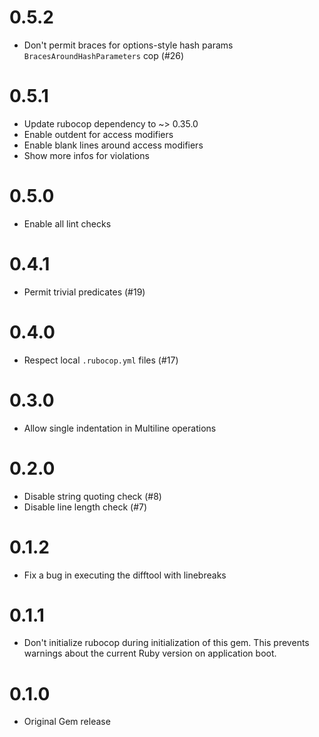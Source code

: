 # 0.5.2

* Don't permit braces for options-style hash params
  `BracesAroundHashParameters` cop (#26)

# 0.5.1

* Update rubocop dependency to ~> 0.35.0
* Enable outdent for access modifiers
* Enable blank lines around access modifiers
* Show more infos for violations

# 0.5.0

* Enable all lint checks

# 0.4.1

* Permit trivial predicates (#19)

# 0.4.0

* Respect local `.rubocop.yml` files (#17)

# 0.3.0

* Allow single indentation in Multiline operations

# 0.2.0

* Disable string quoting check (#8)
* Disable line length check (#7)

# 0.1.2

* Fix a bug in executing the difftool with linebreaks

# 0.1.1

* Don't initialize rubocop during initialization of this gem. This prevents
  warnings about the current Ruby version on application boot.

# 0.1.0

* Original Gem release

